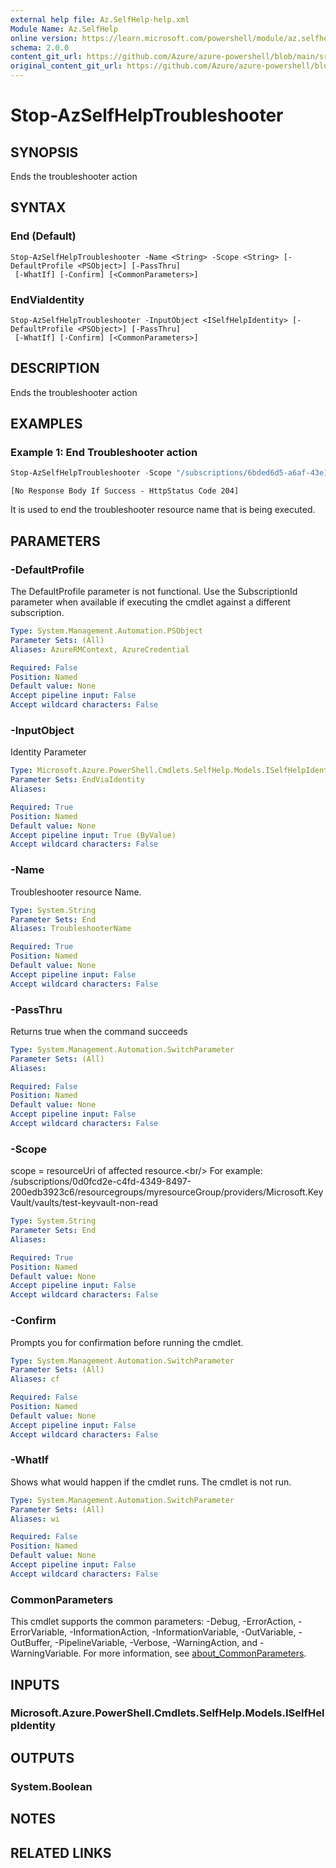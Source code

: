 ```yaml
---
external help file: Az.SelfHelp-help.xml
Module Name: Az.SelfHelp
online version: https://learn.microsoft.com/powershell/module/az.selfhelp/stop-azselfhelptroubleshooter
schema: 2.0.0
content_git_url: https://github.com/Azure/azure-powershell/blob/main/src/SelfHelp/SelfHelp/help/Stop-AzSelfHelpTroubleshooter.md
original_content_git_url: https://github.com/Azure/azure-powershell/blob/main/src/SelfHelp/SelfHelp/help/Stop-AzSelfHelpTroubleshooter.md
---
```


# Stop-AzSelfHelpTroubleshooter

## SYNOPSIS
Ends the troubleshooter action

## SYNTAX

### End (Default)
```
Stop-AzSelfHelpTroubleshooter -Name <String> -Scope <String> [-DefaultProfile <PSObject>] [-PassThru]
 [-WhatIf] [-Confirm] [<CommonParameters>]
```

### EndViaIdentity
```
Stop-AzSelfHelpTroubleshooter -InputObject <ISelfHelpIdentity> [-DefaultProfile <PSObject>] [-PassThru]
 [-WhatIf] [-Confirm] [<CommonParameters>]
```

## DESCRIPTION
Ends the troubleshooter action

## EXAMPLES

### Example 1: End Troubleshooter action
```powershell
Stop-AzSelfHelpTroubleshooter -Scope "/subscriptions/6bded6d5-a6af-43e1-96d3-bf71f6f5f8ba" -Name "02d59989-f8a9-4b69-9919-1ef51df4eff6"
```

```output
[No Response Body If Success - HttpStatus Code 204]
```

It is used to end the troubleshooter resource name that is being executed.

## PARAMETERS

### -DefaultProfile
The DefaultProfile parameter is not functional.
Use the SubscriptionId parameter when available if executing the cmdlet against a different subscription.

```yaml
Type: System.Management.Automation.PSObject
Parameter Sets: (All)
Aliases: AzureRMContext, AzureCredential

Required: False
Position: Named
Default value: None
Accept pipeline input: False
Accept wildcard characters: False
```

### -InputObject
Identity Parameter

```yaml
Type: Microsoft.Azure.PowerShell.Cmdlets.SelfHelp.Models.ISelfHelpIdentity
Parameter Sets: EndViaIdentity
Aliases:

Required: True
Position: Named
Default value: None
Accept pipeline input: True (ByValue)
Accept wildcard characters: False
```

### -Name
Troubleshooter resource Name.

```yaml
Type: System.String
Parameter Sets: End
Aliases: TroubleshooterName

Required: True
Position: Named
Default value: None
Accept pipeline input: False
Accept wildcard characters: False
```

### -PassThru
Returns true when the command succeeds

```yaml
Type: System.Management.Automation.SwitchParameter
Parameter Sets: (All)
Aliases:

Required: False
Position: Named
Default value: None
Accept pipeline input: False
Accept wildcard characters: False
```

### -Scope
scope = resourceUri of affected resource.\<br/\> For example: /subscriptions/0d0fcd2e-c4fd-4349-8497-200edb3923c6/resourcegroups/myresourceGroup/providers/Microsoft.KeyVault/vaults/test-keyvault-non-read

```yaml
Type: System.String
Parameter Sets: End
Aliases:

Required: True
Position: Named
Default value: None
Accept pipeline input: False
Accept wildcard characters: False
```

### -Confirm
Prompts you for confirmation before running the cmdlet.

```yaml
Type: System.Management.Automation.SwitchParameter
Parameter Sets: (All)
Aliases: cf

Required: False
Position: Named
Default value: None
Accept pipeline input: False
Accept wildcard characters: False
```

### -WhatIf
Shows what would happen if the cmdlet runs.
The cmdlet is not run.

```yaml
Type: System.Management.Automation.SwitchParameter
Parameter Sets: (All)
Aliases: wi

Required: False
Position: Named
Default value: None
Accept pipeline input: False
Accept wildcard characters: False
```

### CommonParameters
This cmdlet supports the common parameters: -Debug, -ErrorAction, -ErrorVariable, -InformationAction, -InformationVariable, -OutVariable, -OutBuffer, -PipelineVariable, -Verbose, -WarningAction, and -WarningVariable. For more information, see [about_CommonParameters](http://go.microsoft.com/fwlink/?LinkID=113216).

## INPUTS

### Microsoft.Azure.PowerShell.Cmdlets.SelfHelp.Models.ISelfHelpIdentity

## OUTPUTS

### System.Boolean

## NOTES

## RELATED LINKS

